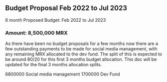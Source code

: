 ## Budget Proposal Feb 2022 to Jul 2023

6 month Proposed Budget: Feb 2022 to Jul 2023

### Amount: 8,500,000 MRX

As there have been no budget proposals for a few months now there are a few outstanding payments to be made for social media management, with any remaining MRX allocated to the dev fund.
The split of this is expected to be around 80/20 for this first 3 months budget allocation. This doc will be updated for the final 3 months allocation splits.

6800000 Social media management
1700000 Dev Fund
